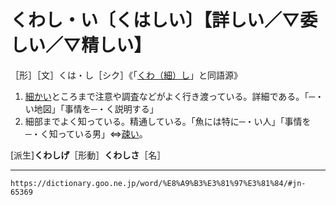 # くわし・い〔くはしい〕【詳しい／▽委しい／▽精しい】

［形］［文］くは・し［シク］《「[くわ（細）し](https://dictionary.goo.ne.jp/word/%E7%B4%B0%E3%81%97/#jn-65368)」と同語源》
1. [細かい](こまかい（細かい）)ところまで注意や調査などがよく行き渡っている。詳細である。「─・い地図」「事情を─・く説明する」
2. 細部までよく知っている。精通している。「魚には特に─・い人」「事情を─・く知っている男」⇔[疎い](https://dictionary.goo.ne.jp/word/%E7%96%8E%E3%81%84/#jn-19965)。
    

\[派生\]**くわしげ**［形動］**くわしさ**［名］

---
`https://dictionary.goo.ne.jp/word/%E8%A9%B3%E3%81%97%E3%81%84/#jn-65369`